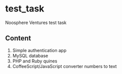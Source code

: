 test_task
=========

Noosphere Ventures test task

Content
---
1. Simple authentication app
2. MySQL database
3. PHP and Ruby quines
4. CoffeeScript/JavaScript converter numbers to text